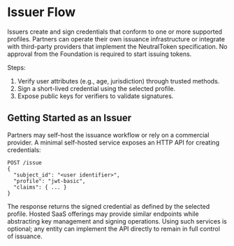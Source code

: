 # Issuer Flow

Issuers create and sign credentials that conform to one or more supported profiles. Partners can operate their own issuance infrastructure or integrate with third-party providers that implement the NeutralToken specification. No approval from the Foundation is required to start issuing tokens.

Steps:

1. Verify user attributes (e.g., age, jurisdiction) through trusted methods.
2. Sign a short-lived credential using the selected profile.
3. Expose public keys for verifiers to validate signatures.

## Getting Started as an Issuer

Partners may self-host the issuance workflow or rely on a commercial provider. A minimal self-hosted service exposes an HTTP API for creating credentials:

```
POST /issue
{
  "subject_id": "<user identifier>",
  "profile": "jwt-basic",
  "claims": { ... }
}
```

The response returns the signed credential as defined by the selected profile. Hosted SaaS offerings may provide similar endpoints while abstracting key management and signing operations. Using such services is optional; any entity can implement the API directly to remain in full control of issuance.
